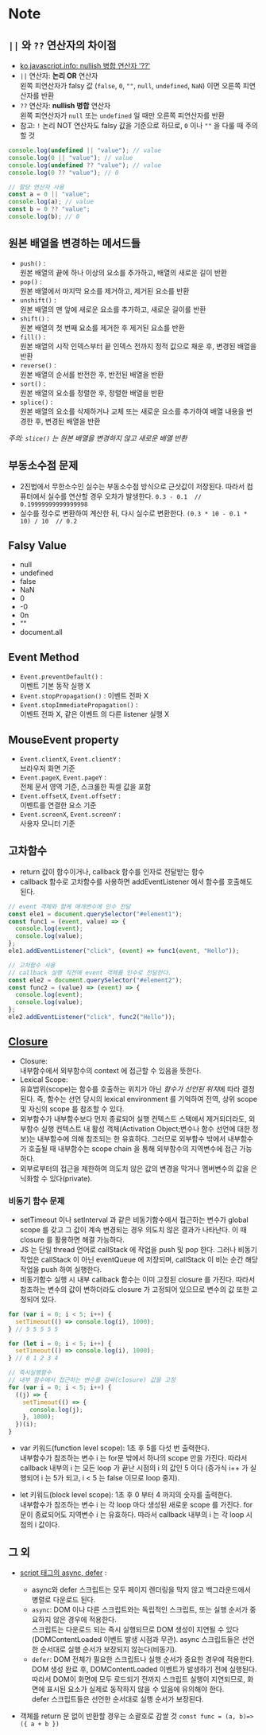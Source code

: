 # Note

## `||` 와 `??` 연산자의 차이점

- [ko.javascript.info: nullish 병합 연산자 '??'](https://ko.javascript.info/nullish-coalescing-operator)
- `||` 연산자: <b>논리 OR</b> 연산자  
  왼쪽 피연산자가 falsy 값 (`false`, `0`, `""`, `null`, `undefined`, `NaN`) 이면 오른쪽 피연산자를 반환
- `??` 연산자: <b>nullish 병합</b> 연산자  
  왼쪽 피연산자가 `null` 또는 `undefined` 일 때만 오른쪽 피연산자를 반환
- 참고: `!` 논리 NOT 연산자도 falsy 값을 기준으로 하므로, `0` 이나 `""` 을 다룰 때 주의할 것

```js
console.log(undefined || "value"); // value
console.log(0 || "value"); // value
console.log(undefined ?? "value"); // value
console.log(0 ?? "value"); // 0

// 할당 연산자 사용
const a = 0 || "value";
console.log(a); // value
const b = 0 ?? "value";
console.log(b); // 0
```

## 원본 배열을 변경하는 메서드들

- `push()` :  
  원본 배열의 끝에 하나 이상의 요소를 추가하고, 배열의 새로운 길이 반환
- `pop()` :  
  원본 배열에서 마지막 요소를 제거하고, 제거된 요소를 반환
- `unshift()` :  
  원본 배열의 맨 앞에 새로운 요소를 추가하고, 새로운 길이를 반환
- `shift()` :  
  원본 배열의 첫 번째 요소를 제거한 후 제거된 요소를 반환
- `fill()` :  
  원본 배열의 시작 인덱스부터 끝 인덱스 전까지 정적 값으로 채운 후, 변경된 배열을 반환
- `reverse()` :  
  원본 배열의 순서를 반전한 후, 반전된 배열을 반환
- `sort()` :  
  원본 배열의 요소를 정렬한 후, 정렬한 배열을 반환
- `splice()` :  
   원본 배열의 요소를 삭제하거나 교체 또는 새로운 요소를 추가하여 배열 내용을 변경한 후, 변경된 배열을 반환

_주의: `slice()` 는 원본 배열을 변경하지 않고 새로운 배열 반환_

## 부동소수점 문제

- 2진법에서 무한소수인 실수는 부동소수점 방식으로 근삿값이 저장된다. 따라서 컴퓨터에서 실수를 연산할 경우 오차가 발생한다.
  `0.3 - 0.1  // 0.19999999999999998`
- 실수를 정수로 변환하여 계산한 뒤, 다시 실수로 변환한다.
  `(0.3 * 10 - 0.1 * 10) / 10  // 0.2`

## Falsy Value

- null
- undefined
- false
- NaN
- 0
- -0
- 0n
- ""
- document.all

## Event Method

- `Event.preventDefault()` :  
  이벤트 기본 동작 실행 X
- `Event.stopPropagation()` :
  이벤트 전파 X
- `Event.stopImmediatePropagation()` :  
  이벤트 전파 X, 같은 이벤트 의 다른 listener 실행 X

## MouseEvent property

- `Event.clientX`, `Event.clientY` :  
  브라우저 화면 기준
- `Event.pageX`, `Event.pageY` :  
  전체 문서 영역 기준, 스크롤한 픽셀 값을 포함
- `Event.offsetX`, `Event.offsetY` :  
  이벤트를 연결한 요소 기준
- `Event.screenX`, `Event.screenY` :  
  사용자 모니터 기준

## 고차함수

- return 값이 함수이거나, callback 함수를 인자로 전달받는 함수
- callback 함수로 고차함수를 사용하면 addEventListener 에서 함수를 호출해도 된다.

```js
// event 객체와 함께 매개변수에 인수 전달
const ele1 = document.querySelector("#element1");
const func1 = (event, value) => {
  console.log(event);
  console.log(value);
};
ele1.addEventListener("click", (event) => func1(event, "Hello"));

// 고차함수 사용
// callback 실행 직전에 event 객체를 인수로 전달한다.
const ele2 = document.querySelector("#element2");
const func2 = (value) => (event) => {
  console.log(event);
  console.log(value);
};
ele2.addEventListener("click", func2("Hello"));
```

## [Closure](https://poiemaweb.com/js-closure)

- Closure:  
  내부함수에서 외부함수의 context 에 접근할 수 있음을 뜻한다.
- Lexical Scope:  
  유효범위(scope)는 함수를 호출하는 위치가 아닌 *함수가 선언된 위치*에 따라 결정된다. 즉, 함수는 선언 당시의 lexical environment 를 기억하여 전역, 상위 scope 및 자신의 scope 를 참조할 수 있다.
- 외부함수가 내부함수보다 먼저 종료되어 실행 컨텍스트 스택에서 제거되더라도, 외부함수 실행 컨텍스트 내 활성 객체(Activation Object;변수나 함수 선언에 대한 정보)는 내부함수에 의해 참조되는 한 유효하다. 그러므로 외부함수 밖에서 내부함수가 호출될 때 내부함수는 scope chain 을 통해 외부함수의 지역변수에 접근 가능하다.
- 외부로부터의 접근을 제한하여 의도치 않은 값의 변경을 막거나 멤버변수의 값을 은닉화할 수 있다(private).

### 비동기 함수 문제

- setTimeout 이나 setInterval 과 같은 비동기함수에서 접근하는 변수가 global scope 를 갖고 그 값이 계속 변경되는 경우 의도치 않은 결과가 나타난다. 이 때 closure 를 활용하면 해결 가능하다.
- JS 는 단일 thread 언어로 callStack 에 작업을 push 및 pop 한다. 그러나 비동기 작업은 callStack 이 아닌 eventQueue 에 저장되며, callStack 이 비는 순간 해당 작업을 push 하여 실행한다.
- 비동기함수 실행 시 내부 callback 함수는 이미 고정된 closure 를 가진다. 따라서 참조하는 변수의 값이 변하더라도 closure 가 고정되어 있으므로 변수의 값 또한 고정되어 있다.

```js
for (var i = 0; i < 5; i++) {
  setTimeout(() => console.log(i), 1000);
} // 5 5 5 5 5

for (let i = 0; i < 5; i++) {
  setTimeout(() => console.log(i), 1000);
} // 0 1 2 3 4

// 즉시실행함수
// 내부 함수에서 접근하는 변수를 감싸(closure) 값을 고정
for (var i = 0; i < 5; i++) {
  ((j) => {
    setTimeout(() => {
      console.log(j);
    }, 1000);
  })(i);
}
```

- var 키워드(function level scope): 1초 후 5를 다섯 번 출력한다.  
  내부함수가 참조하는 변수 i 는 for문 밖에서 하나의 scope 만을 가진다.
  따라서 callback 내부의 i 는 모든 loop 가 끝난 시점의 i 의 값인 5 이다
  (증가식 i++ 가 실행되어 i 는 5가 되고, i < 5 는 false 이므로 loop 중지).

- let 키워드(block level scope): 1초 후 0 부터 4 까지의 숫자를 출력한다.  
  내부함수가 참조하는 변수 i 는 각 loop 마다 생성된 새로운 scope 를 가진다. for문이 종료되어도 지역변수 i 는 유효하다.
  따라서 callback 내부의 i 는 각 loop 시점의 i 값이다.

## 그 외

- [script 태그의 async, defer](https://ko.javascript.info/script-async-defer) :

  - async와 defer 스크립트는 모두 페이지 렌더링을 막지 않고 백그라운드에서 병렬로 다운로드 된다.
  - `async`: DOM 이나 다른 스크립트와는 독립적인 스크립트, 또는 실행 순서가 중요하지 않은 경우에 적용한다.  
    스크립트는 다운로드 되는 즉시 실행되므로 DOM 생성이 지연될 수 있다(DOMContentLoaded 이벤트 발생 시점과 무관).
    async 스크립트들은 선언한 순서대로 실행 순서가 보장되지 않는다(비동기).
  - `defer`: DOM 전체가 필요한 스크립트나 실행 순서가 중요한 경우에 적용한다.  
    DOM 생성 완료 후, DOMContentLoaded 이벤트가 발생하기 전에 실행된다.
    따라서 DOM이 화면에 모두 로드되기 전까지 스크립트 실행이 지연되므로, 화면에 표시된 요소가 실제로 동작하지 않을 수 있음에 유의해야 한다.  
     defer 스크립트들은 선언한 순서대로 실행 순서가 보장된다.

- 객체를 return 문 없이 반환할 경우는 소괄호로 감쌀 것
  `const func = (a, b)=>({ a + b })`
